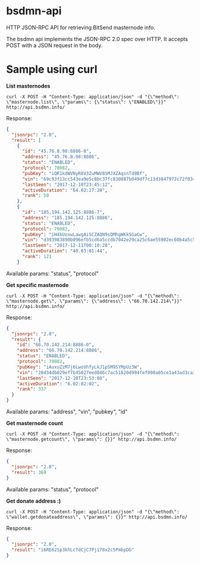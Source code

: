 # bsdmn-api
HTTP JSON-RPC API for retrieving BitSend masternode info.

The bsdmn api implements the JSON-RPC 2.0 spec over HTTP. It accepts POST with a JSON request in the body.

# Sample using curl
**List masternodes**

`curl -X POST -H "Content-Type: application/json" -d "{\"method\": \"masternode.list\", \"params\": {\"status\": \"ENABLED\"}}" http://api.bsdmn.info/`

Response:

```json
{
  "jsonrpc": "2.0",
  "result": [
    {
      "id": "45.76.8.98:8886-0",
      "address": "45.76.8.98:8886",
      "status": "ENABLED",
      "protocol": 70082,
      "pubKey": "iQR1kdWVNyR8V3ZuMWV8SMJXZAqsnTd9Bf",
      "vin": "69c93f13cc543ea9e5c8bc37fc830887b049df7c13d3847972c72f034fbc5a85",
      "lastSeen": "2017-12-10T23:45:12",
      "activeDuration": "64.02:27:28",
      "rank": 50
    },
    {
      "id": "185.194.142.125:8886-7",
      "address": "185.194.142.125:8886",
      "status": "ENABLED",
      "protocol": 70082,
      "pubKey": "iH4kUoxwLawgAiSCZAQN9sQMhgWKkSGaCw",
      "vin": "d393983890b096efb5cd6a5ccdb7042e29ca25c6ae55902ec60b4a5c5dec53c8",
      "lastSeen": "2017-12-11T00:10:28",
      "activeDuration": "40.03:01:44",
      "rank": 121
    }
```

Available params: "status", "protocol"

**Get specific masternode**

`curl -X POST -H "Content-Type: application/json" -d "{\"method\": \"masternode.get\", \"params\": {\"address\": \"66.70.142.214\"}}" http://api.bsdmn.info/`

Response:

```json
{
  "jsonrpc": "2.0",
  "result": {
    "id": "66.70.142.214:8886-0",
    "address": "66.70.142.214:8886",
    "status": "ENABLED",
    "protocol": 70082,
    "pubKey": "iAuxuZzM7j6LwoVhfyLkJ1pSM9SYMpUz3W",
    "vin": "28d34db029ef7b45027eed046c7ac51820d994fef090a05ce1a43ad3ca35f995",
    "lastSeen": "2017-12-10T23:53:08",
    "activeDuration": "6.02:02:02",
    "rank": 337
  }
}
```

Available params: "address", "vin", "pubkey", "id"

**Get masternode count**

`curl -X POST -H "Content-Type: application/json" -d "{\"method\": \"masternode.getcount\", \"params\": {}}" http://api.bsdmn.info/`

Response:

```json
{
  "jsonrpc": "2.0",
  "result": 369
}
```

Available params: "status", "protocol"

**Get donate address :)**

`curl -X POST -H "Content-Type: application/json" -d "{\"method\": \"wallet.getdonateaddress\", \"params\": {}}" http://api.bsdmn.info/`

Response:

```json
{
  "jsonrpc": "2.0",
  "result": "i6RE62Sp3khLcTdCjC7Pji78x2c5PmbpDG"
}
```
